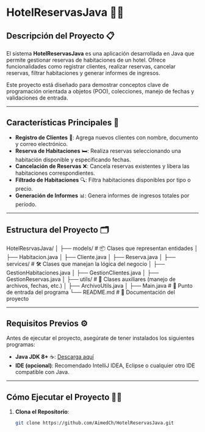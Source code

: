 # HotelReservasJava 🏨✨

## Descripción del Proyecto 📋
El sistema **HotelReservasJava** es una aplicación desarrollada en Java que permite gestionar reservas de habitaciones de un hotel. Ofrece funcionalidades como registrar clientes, realizar reservas, cancelar reservas, filtrar habitaciones y generar informes de ingresos.

Este proyecto está diseñado para demostrar conceptos clave de programación orientada a objetos (POO), colecciones, manejo de fechas y validaciones de entrada.

---

## Características Principales 🚀

- **Registro de Clientes** 👤: Agrega nuevos clientes con nombre, documento y correo electrónico.
- **Reserva de Habitaciones** 🛏️: Realiza reservas seleccionando una habitación disponible y especificando fechas.
- **Cancelación de Reservas** ❌: Cancela reservas existentes y libera las habitaciones correspondientes.
- **Filtrado de Habitaciones** 🔍: Filtra habitaciones disponibles por tipo o precio.
- **Generación de Informes** 📊: Genera informes de ingresos totales por período.

---

## Estructura del Proyecto 🗂️
HotelResrvasJava/
│
├── models/ # 📦 Clases que representan entidades
│ ├── Habitacion.java
│ ├── Cliente.java
│ ├── Reserva.java
│
├── services/ # 🛠️ Clases que manejan la lógica del negocio
│ ├── GestionHabitaciones.java
│ ├── GestionClientes.java
│ ├── GestionReservas.java
│
├── utils/ # 🔧 Clases auxiliares (manejo de archivos, fechas, etc.)
│ ├── ArchivoUtils.java
│
├── Main.java # 🎯 Punto de entrada del programa
└── README.md # 📖 Documentación del proyecto


---

## Requisitos Previos ⚙️

Antes de ejecutar el proyecto, asegúrate de tener instalados los siguientes programas:

- **Java JDK 8+** ☕: [Descarga aquí](https://www.oracle.com/java/technologies/javase-jdk17-downloads.html)
- **IDE (opcional)**: Recomendado IntelliJ IDEA, Eclipse o cualquier otro IDE compatible con Java.

---

## Cómo Ejecutar el Proyecto 🏃‍♂️

1. **Clona el Repositorio**:
   ```bash
   git clone https://github.com/AimedCh/HotelReservasJava.git
   ```
   
